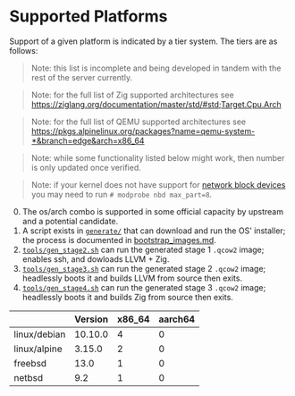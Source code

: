 # Supported Platforms

Support of a given platform is indicated by a tier system. The tiers are as follows:

> Note: this list is incomplete and being developed in tandem with the rest of the server currently.

> Note: for the full list of Zig supported architectures see https://ziglang.org/documentation/master/std/#std;Target.Cpu.Arch

> Note: for the full list of QEMU supported architectures see https://pkgs.alpinelinux.org/packages?name=qemu-system-*&branch=edge&arch=x86_64

> Note: while some functionality listed below might work, then number is only updated once verified.

> Note: if your kernel does not have support for [network block devices](https://www.kernel.org/doc/Documentation/blockdev/nbd.txt) you may need to run `# modprobe nbd max_part=8`.

0. The os/arch combo is supported in some official capacity by upstream and a potential candidate.
1. A script exists in [`generate/`](../../generate) that can download and run the OS' installer; the process is documented in [bootstrap_images.md](bootstrap_images.md).
2. [`tools/gen_stage2.sh`](../../tools/gen_stage2.sh) can run the generated stage 1 `.qcow2` image; enables ssh, and dowloads LLVM + Zig.
3. [`tools/gen_stage3.sh`](../../tools/gen_stage3.sh) can run the generated stage 2 `.qcow2` image; headlessly boots it and builds LLVM from source then exits.
4. [`tools/gen_stage4.sh`](../../tools/gen_stage4.sh) can run the generated stage 3 `.qcow2` image; headlessly boots it and builds Zig from source then exits.

|              | Version | x86_64 | aarch64 |
|--------------|---------|--------|---------|
| linux/debian | 10.10.0 | 4      | 0       |
| linux/alpine | 3.15.0  | 2      | 0       |
| freebsd      | 13.0    | 1      | 0       |
| netbsd       | 9.2     | 1      | 0       |


<!-- https://docs.drone.io/pipeline/exec/syntax/platform/#supported-platforms -->
<!-- https://man.sr.ht/builds.sr.ht/compatibility.md -->
<!-- https://docs.github.com/en/actions/using-workflows/workflow-syntax-for-github-actions#choosing-github-hosted-runners -->
<!-- https://docs.gitlab.com/runner/install/ -->
